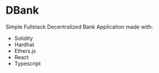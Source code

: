 # DBank
Simple Fullstack Decentralized Bank Application made with:

* Solidity 
* Hardhat 
* Ethers.js
* React
* Typescript